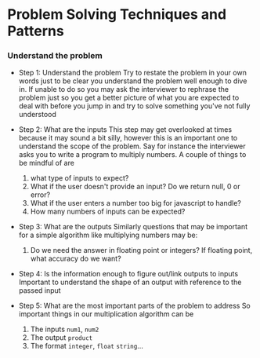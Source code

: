 # Problem Solving Techniques and Patterns

### Understand the problem

- Step 1: Understand the problem
  Try to restate the problem in your own words just to be clear you understand the problem well enough to dive in. If unable to do so you may ask the interviewer to rephrase the problem just so you get a better picture of what you are expected to deal with before you jump in and try to solve something you've not fully understood

- Step 2: What are the inputs
  This step may get overlooked at times because it may sound a bit silly, however this is an important one to understand the scope of the problem. Say for instance the interviewer asks you to write a program to multiply numbers. A couple of things to be mindful of are

  1. what type of inputs to expect?
  2. What if the user doesn't provide an input? Do we return null, 0 or error?
  3. What if the user enters a number too big for javascript to handle?
  4. How many numbers of inputs can be expected?

- Step 3: What are the outputs
  Similarly questions that may be important for a simple algorithm like multiplying numbers may be:

  1. Do we need the answer in floating point or integers? If floating point, what accuracy do we want?

- Step 4: Is the information enough to figure out/link outputs to inputs
  Important to understand the shape of an output with reference to the passed input

- Step 5: What are the most important parts of the problem to address
  So important things in our multiplication algorithm can be

  1. The inputs `num1`, `num2`
  2. The output `product`
  3. The format `integer`, `float` `string`...

